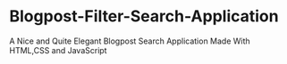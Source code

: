 # Blogpost-Filter-Search-Application
A Nice and Quite Elegant Blogpost Search Application Made With HTML,CSS and JavaScript
